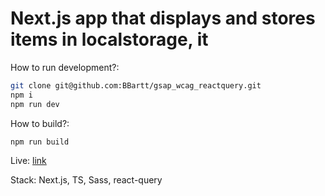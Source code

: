# Next.js app that displays and stores items in localstorage, it

How to run development?:

```bash
git clone git@github.com:BBartt/gsap_wcag_reactquery.git
npm i
npm run dev
```

How to build?:

```bash
npm run build
```

Live: [link](https://test-mzpjl4hy5-bbartt.vercel.app/characters)

Stack: Next.js, TS, Sass, react-query
